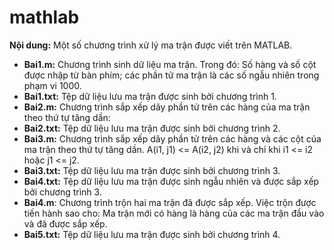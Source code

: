 # mathlab
**Nội dung:** Một số chương trình xử lý ma trận được viết trên MATLAB.
 - **Bai1.m:** Chương trình sinh dữ liệu ma trận. Trong đó: Số hàng và số cột được nhập từ bàn phím; các phần tử ma trận là các số ngẫu nhiên trong phạm vi 1000.
 - **Bai1.txt:** Tệp dữ liệu lưu ma trận được sinh bởi chương trình 1.
 - **Bai2.m:** Chương trình sắp xếp dãy phần tử trên các hàng của ma trận theo thứ tự tăng dần:
 - **Bai2.txt:** Tệp dữ liệu lưu ma trận được sinh bởi chương trình 2.
 - **Bai3.m:** Chương trình sắp xếp dãy phần tử trên các hàng và các cột của ma trận theo thứ tự tăng dần. A(i1, j1) <= A(i2, j2) khi và chỉ khi i1 <= i2 hoặc j1 <= j2.
 - **Bai3.txt:** Tệp dữ liệu lưu ma trận được sinh bởi chương trình 3.
 - **Bai4.txt:** Tệp dữ liệu lưu ma trận được sinh ngẫu nhiên và được sắp xếp bởi chương trình 3.
 - **Bai4.m**: Chương trình trộn hai ma trận đã được sắp xếp. Việc trộn được tiến hành sao cho: Ma trận mới có hàng là hàng của các ma trận đầu vào và đã được sắp xếp. 
 - **Bai5.txt:** Tệp dữ liệu lưu ma trận được sinh bởi chương trình 4.
